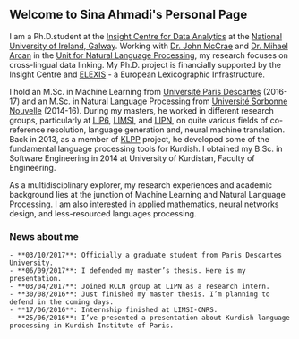 ## Welcome to Sina Ahmadi's Personal Page

I am a Ph.D.student at the [Insight Centre for Data Analytics](https://www.insight-centre.org/) at the [National University of Ireland, Galway](http://www.nuigalway.ie/). Working with [Dr. John McCrae](https://john.mccr.ae/index) and [Dr. Mihael Arcan](https://nuig.insight-centre.org/unlp/people/members/mihael-arcan/) in the [Unit for Natural Language Processing](https://nuig.insight-centre.org/unlp/), my research focuses on cross-lingual data linking. My Ph.D. project is financially supported by the Insight Centre and [ELEXIS](https://elex.is/) - a European Lexicographic Infrastructure.

I hold an M.Sc. in Machine Learning from [Université Paris Descartes](http://www.mi.parisdescartes.fr/formations/master-informatique/specialite-intelligence-artificielle/) (2016-17) and an M.Sc. in Natural Language Processing from [Université Sorbonne Nouvelle](http://www.univ-paris3.fr/) (2014-16). During my masters, he worked in different research groups, particularly at [LIP6](https://www.lip6.fr/?LANG=en), [LIMSI](https://www.limsi.fr/en/), and [LIPN](http://lipn.univ-paris13.fr/en/), on quite various fields of co-reference resolution, language generation and, neural machine translation. Back in 2013, as a member of [KLPP](http://eng.uok.ac.ir/esmaili/research/klpp/en/main.htm) project, he developed some of the fundamental language processing tools for Kurdish. I obtained my B.Sc. in Software Engineering in 2014 at University of Kurdistan, Faculty of Engineering.

As a multidisciplinary explorer, my research experiences and academic background lies at the junction of Machine Learning and Natural Language Processing. I am also interested in applied mathematics, neural networks design, and less-resourced languages processing.


### News about me

```
- **03/10/2017**: Officially a graduate student from Paris Descartes University.
- **06/09/2017**: I defended my master’s thesis. Here is my presentation.
- **03/04/2017**: Joined RCLN group at LIPN as a research intern.
- **30/08/2016**: Just finished my master thesis. I’m planning to defend in the coming days.
- **17/06/2016**: Internship finished at LIMSI-CNRS.
- **25/06/2016**: I’ve presented a presentation about Kurdish language processing in Kurdish Institute of Paris.
```
